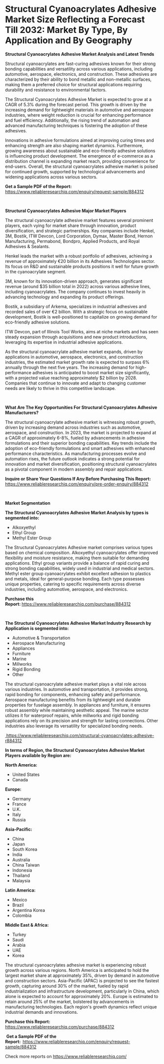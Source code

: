 <p><h1>Structural Cyanoacrylates Adhesive Market Size Reflecting a Forecast Till 2032: Market By Type, By Application and By Geography</h1></p><p><strong>Structural Cyanoacrylates Adhesive Market Analysis and Latest Trends</strong></p>
<p><p>Structural cyanoacrylates are fast-curing adhesives known for their strong bonding capabilities and versatility across various applications, including automotive, aerospace, electronics, and construction. These adhesives are characterized by their ability to bond metallic and non-metallic surfaces, making them a preferred choice for structural applications requiring durability and resistance to environmental factors.</p><p>The Structural Cyanoacrylates Adhesive Market is expected to grow at a CAGR of 5.3% during the forecast period. This growth is driven by the increasing demand for lightweight materials in automotive and aerospace industries, where weight reduction is crucial for enhancing performance and fuel efficiency. Additionally, the rising trend of automation and advanced manufacturing techniques is fostering the adoption of these adhesives. </p><p>Innovations in adhesive formulations aimed at improving curing times and enhancing strength are also shaping market dynamics. Furthermore, growing awareness about sustainable and eco-friendly adhesive solutions is influencing product development. The emergence of e-commerce as a distribution channel is expanding market reach, providing convenience for end-users. Overall, the structural cyanoacrylates adhesive market is poised for continued growth, supported by technological advancements and widening applications across various sectors.</p></p>
<p><strong>Get a Sample PDF of the Report:&nbsp;</strong> <a href="https://www.reliableresearchiq.com/enquiry/request-sample/884312?utm_campaign=2293&utm_medium=2&utm_source=Github&utm_content=ia&utm_term=02042025&utm_id=structural-cyanoacrylates-adhesive">https://www.reliableresearchiq.com/enquiry/request-sample/884312</a></p>
<p>&nbsp;</p>
<p><strong>Structural Cyanoacrylates Adhesive Major Market Players</strong></p>
<p><p>The structural cyanoacrylate adhesive market features several prominent players, each vying for market share through innovation, product diversification, and strategic partnerships. Key companies include Henkel, 3M, Bostik, ITW Devcon, Lord Corporation, Dymax, Master Bond, Hernon Manufacturing, Permabond, Bondpro, Applied Products, and Royal Adhesives & Sealants.</p><p>Henkel leads the market with a robust portfolio of adhesives, achieving a revenue of approximately €20 billion in its Adhesives Technologies sector. Its focus on R&D and sustainable products positions it well for future growth in the cyanoacrylate segment.</p><p>3M, known for its innovation-driven approach, generates significant revenue (around $35 billion total in 2022) across various adhesive lines, including cyanoacrylates. The company continues to invest heavily in advancing technology and expanding its product offerings.</p><p>Bostik, a subsidiary of Arkema, specializes in industrial adhesives and recorded sales of over €2 billion. With a strategic focus on sustainable development, Bostik is well-positioned to capitalize on growing demand for eco-friendly adhesive solutions.</p><p>ITW Devcon, part of Illinois Tool Works, aims at niche markets and has seen steady expansion through acquisitions and new product introductions, leveraging its expertise in industrial adhesive applications.</p><p>As the structural cyanoacrylate adhesive market expands, driven by applications in automotive, aerospace, electronics, and construction industries, the estimated market growth rate is expected to surpass 6% annually through the next five years. The increasing demand for high-performance adhesives is anticipated to boost market size significantly, with a projected value reaching approximately $2 billion by 2028. Companies that continue to innovate and adapt to changing customer needs are likely to thrive in this competitive landscape.</p></p>
<p>&nbsp;</p>
<p><strong>What Are The Key Opportunities For Structural Cyanoacrylates Adhesive Manufacturers?</strong></p>
<p><p>The structural cyanoacrylate adhesive market is witnessing robust growth, driven by increasing demand across industries such as automotive, aerospace, and construction. In 2023, the market is projected to expand at a CAGR of approximately 6-8%, fueled by advancements in adhesive formulations and their superior bonding capabilities. Key trends include the adoption of eco-friendly formulations and smart adhesives with enhanced performance characteristics. As manufacturing processes evolve and automation rises, the future outlook indicates a strong potential for innovation and market diversification, positioning structural cyanoacrylates as a pivotal component in modern assembly and repair applications.</p></p>
<p><strong>Inquire or Share Your Questions If Any Before Purchasing This Report:</strong> <a href="https://www.reliableresearchiq.com/enquiry/pre-order-enquiry/884312?utm_campaign=2293&utm_medium=2&utm_source=Github&utm_content=ia&utm_term=02042025&utm_id=structural-cyanoacrylates-adhesive">https://www.reliableresearchiq.com/enquiry/pre-order-enquiry/884312</a></p>
<p>&nbsp;</p>
<p><strong>Market Segmentation</strong></p>
<p><strong>The Structural Cyanoacrylates Adhesive Market Analysis by types is segmented into:</strong></p>
<p><ul><li>Alkoxyethyl</li><li>Ethyl Group</li><li>Methyl Ester Group</li></ul></p>
<p><p>The Structural Cyanoacrylates Adhesive market comprises various types based on chemical composition. Alkoxyethyl cyanoacrylates offer improved flexibility and moisture resistance, making them suitable for demanding applications. Ethyl group variants provide a balance of rapid curing and strong bonding capabilities, widely used in industrial and medical sectors. Methyl ester group cyanoacrylates exhibit excellent adhesion to plastics and metals, ideal for general-purpose bonding. Each type possesses unique properties, catering to specific requirements across diverse industries, including automotive, aerospace, and electronics.</p></p>
<p><strong>Purchase this Report:&nbsp;</strong><a href="https://www.reliableresearchiq.com/purchase/884312?utm_campaign=2293&utm_medium=2&utm_source=Github&utm_content=ia&utm_term=02042025&utm_id=structural-cyanoacrylates-adhesive">https://www.reliableresearchiq.com/purchase/884312</a></p>
<p>&nbsp;</p>
<p><strong>The Structural Cyanoacrylates Adhesive Market Industry Research by Application is segmented into:</strong></p>
<p><ul><li>Automotive & Transportation</li><li>Aerospace Manufacturing</li><li>Appliances</li><li>Furniture</li><li>Marine</li><li>Millworks</li><li>Rigid Bonding</li><li>Other</li></ul></p>
<p><p>The structural cyanoacrylate adhesive market plays a vital role across various industries. In automotive and transportation, it provides strong, rapid bonding for components, enhancing safety and performance. Aerospace manufacturing benefits from its lightweight and durable properties for fuselage assembly. In appliances and furniture, it ensures robust assembly while maintaining aesthetic appeal. The marine sector utilizes it for waterproof repairs, while millworks and rigid bonding applications rely on its precision and strength for lasting connections. Other industries also leverage its versatility for specialized bonding needs.</p></p>
<p><a href="https://www.reliableresearchiq.com/structural-cyanoacrylates-adhesive-r884312?utm_campaign=2293&utm_medium=2&utm_source=Github&utm_content=ia&utm_term=02042025&utm_id=structural-cyanoacrylates-adhesive">&nbsp;https://www.reliableresearchiq.com/structural-cyanoacrylates-adhesive-r884312</a></p>
<p><strong>In terms of Region, the Structural Cyanoacrylates Adhesive Market Players available by Region are:</strong></p>
<p>
    <p> <strong> North America: </strong>
        <ul>
            <li>United States</li>
            <li>Canada</li>
        </ul>
        </p> 
    <p> <strong> Europe: </strong>
        <ul>
            <li>Germany</li>
            <li>France</li>
            <li>U.K.</li>
            <li>Italy</li>
            <li>Russia</li>
        </ul>
        </p> 
    <p> <strong> Asia-Pacific: </strong>
        <ul>
            <li>China</li>
            <li>Japan</li>
            <li>South Korea</li>
            <li>India</li>
            <li>Australia</li>
            <li>China Taiwan</li>
            <li>Indonesia</li>
            <li>Thailand</li>
            <li>Malaysia</li>
        </ul>
        </p> 
    <p> <strong> Latin America: </strong>
        <ul>
            <li>Mexico</li>
            <li>Brazil</li>
            <li>Argentina Korea</li>
            <li>Colombia</li>
        </ul>
        </p> 
    <p> <strong> Middle East & Africa: </strong>
        <ul>
            <li>Turkey</li>
            <li>Saudi</li>
            <li>Arabia</li>
            <li>UAE</li>
            <li>Korea</li>
        </ul>
    </p>
    </p>
<p><p>The structural cyanoacrylates adhesive market is experiencing robust growth across various regions. North America is anticipated to hold the largest market share at approximately 35%, driven by demand in automotive and construction sectors. Asia-Pacific (APAC) is projected to see the fastest growth, capturing around 30% of the market, fueled by rapid industrialization and infrastructure development, particularly in China, which alone is expected to account for approximately 20%. Europe is estimated to retain around 25% of the market, bolstered by advancements in manufacturing technologies. Each region's growth dynamics reflect unique industrial demands and innovations.</p></p>
<p><strong>Purchase this Report: </strong><a href="https://www.reliableresearchiq.com/purchase/884312?utm_campaign=2293&utm_medium=2&utm_source=Github&utm_content=ia&utm_term=02042025&utm_id=structural-cyanoacrylates-adhesive">https://www.reliableresearchiq.com/purchase/884312</a></p>
<p>&nbsp;<strong>Get a Sample PDF of the Report:&nbsp;&nbsp;</strong><a href="https://www.reliableresearchiq.com/enquiry/request-sample/884312?utm_campaign=2293&utm_medium=2&utm_source=Github&utm_content=ia&utm_term=02042025&utm_id=structural-cyanoacrylates-adhesive">https://www.reliableresearchiq.com/enquiry/request-sample/884312</a></p>
<p><strong></strong></p>
<p>Check more reports on <a href="https://www.reliableresearchiq.com/?utm_campaign=2293&utm_medium=2&utm_source=Github&utm_content=ia&utm_term=02042025&utm_id=structural-cyanoacrylates-adhesive">https://www.reliableresearchiq.com/</a></p>